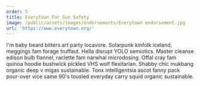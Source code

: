 ```yaml
---
order: 5
title: Everytown For Gun Safety
image: /public/assets/images/endorsements/Everytown endorsement.jpg
url: 'https://www.everytown.org/'
---
```


I'm baby beard bitters art party locavore. Solarpunk kinfolk iceland, meggings fam forage truffaut. Hella disrupt YOLO semiotics. Master cleanse edison bulb flannel, raclette fam narwhal microdosing. Offal cray fam quinoa hoodie bushwick pickled VHS wolf flexitarian. Shabby chic mukbang organic deep v migas sustainable. Tonx intelligentsia ascot fanny pack pour-over vice same 90's tousled everyday carry squid organic sustainable.
